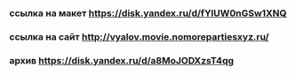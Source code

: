 ### ссылка на макет https://disk.yandex.ru/d/fYlUW0nGSw1XNQ
### ссылка на сайт http://vyalov.movie.nomorepartiesxyz.ru/
### архив https://disk.yandex.ru/d/a8MoJODXzsT4qg